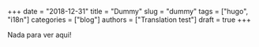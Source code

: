 +++ 
date = "2018-12-31"
title = "Dummy"
slug = "dummy" 
tags = ["hugo", "i18n"]
categories = ["blog"]
authors = ["Translation test"]
draft = true
+++

Nada para ver aqui!